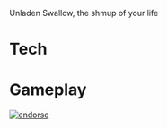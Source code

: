 Unladen Swallow, the shmup of your life 
# Tech

# Gameplay


[![endorse](http://api.coderwall.com/locks/endorsecount.png)](http://coderwall.com/locks)
